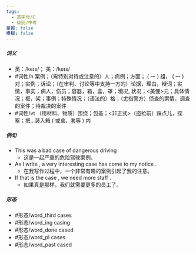 ```yaml
---
tags:
  - 首字母/C
  - 级别/中考
掌握: false
模糊: false
---
```

##### 词义
- 英：/keɪs/； 美：/keɪs/
- #词性/n  案例；（需特别对待或注意的）人；病例；方面；.( 一 ) 组， ( 一 ) 对；实例；诉讼；（在审判、讨论等中支持一方的）论据，理由，辩词；实情，事实；病人，伤员；容器，箱，盒，罩；境况, 状况；<美俚>元；具体情况；框，架；事例；特殊情况；（语法的）格；（尤指警方）侦查的案情，调查的案件；待裁决的案件
- #词性/vt  （用材料、物质）围绕；包盖；<非正式>（盗抢前）踩点儿，探察；把…装入箱 ( 或盒、套等 ) 内
##### 例句
- This was a bad case of dangerous driving
	- 这是一起严重的危险驾驶案例。
- As I write , a very interesting case has come to my notice .
	- 在我写作过程中，一个非常有趣的案例引起了我的注意。
- If that is the case , we need more staff .
	- 如果真是那样，我们就需要更多的员工了。
##### 形态
- #形态/word_third cases
- #形态/word_ing casing
- #形态/word_done cased
- #形态/word_pl cases
- #形态/word_past cased
